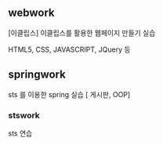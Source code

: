 ## webwork

[이클립스] 이클립스를 활용한 웹페이지 만들기 실습 

HTML5, CSS, JAVASCRIPT, JQuery 등

## springwork

sts 를 이용한 spring 실습 [ 게시판, OOP]

### stswork

sts 연습

